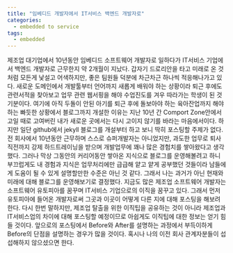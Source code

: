 ```yaml
---
title: "임베디드 개발자에서 IT서비스 백엔드 개발자로"
categories:
  - embedded to service
tags:
  - embedded
---
```


 제조업 대기업에서 10년동안 임베디드 소프트웨어 개발자로 일하다가 IT서비스 기업에서 백엔드 개발자로 근무한지 약 2개월이 지났다.
갑자기 드로리안을 타고 미래로 온 것처럼 모든게 낯설고 어색하지만, 좋은 팀원들 덕분에 차근차근 하나씩 적응해나가고 있다.
새로운 도메인에서 개발툴부터 언어까지 새롭게 배워야 하는 상황이라 퇴근 후에도 관련서적을 찾아보고 업무 관련 웹서핑을 해야 수업진도를 겨우 따라가는 학생이 된 것 기분이다.
여기에 아직 두돌이 안된 아기를 퇴근 후에 돌보아야 하는 육아잔업까지 해야하는 빠듯한 상황에서 블로그까지 개설한 이유는 지난 10년 간 Comport Zone안에서 고일 때로 고여버린 내가 새로운 곳에서는 다시 고이지 않기를 바라는 마음에서이다.
 하지만 일단 github에서 jekyll 블로그를 개설부터 하고 보니 딱히 포스팅할 주제가 없다.
 전 회사에서 10년동안 근무하며 스스로 슈퍼개발자는 아니었지만, 과도한 업무로 퇴사 직전까지 강제 하드트레이닝을 받으며 개발업무에 꽤나 많은 경험치를 쌓아왔다고 생각했다.
 그러나 막상 그동안의 커리어동안 쌓아온 지식으로 블로그를 운영해볼려고 하니 부끄럽게도 내 경험과 지식은 업무처리에만 급급해 얕고 얕게 공부했던 것들이라 남들에게 도움이 될 수 있게 설명할만한 수준은 아닌 것 같다.
 그래서 나는 과거가 아닌 현재와 미래에 대해 블로그를 운영해보기로 결정했다.
 지금도 많은 제조업 소프트웨어 개발자는 소프트웨어 유토피아를 꿈꾸며 IT서비스 기업으로의 이직을 꿈꾸고 있다.
 그래서 먼저 유토피아에 들어온 개발자로써 그곳과 이곳이 어떻게 다른 지에 대해 포스팅을 해보려 한다.
 다시 한번 말하지만, 제조업 탈출을 위한 이직팁을 공유하는 것이 아니라 제조업과 IT서비스업의 차이에 대해 포스팅할 예정이므로 아쉽게도 이직팁에 대한 정보는 얻기 힘들 것이다.
 앞으로의 포스팅에서 Before와 After를 설명하는 과정에서 부득이하게 Before의 단점을 설명하는 경우가 많을 것이다.
 혹시나 나의 이전 회사 관계자분들이 섭섭해하지 않으셨으면 한다.
  